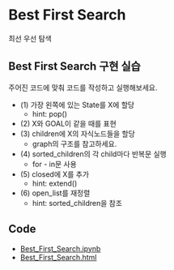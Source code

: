 # Best First Search

최선 우선 탐색

## Best First Search 구현 실습

주어진 코드에 맞춰 코드를 작성하고 실행해보세요.

- (1) 가장 왼쪽에 있는 State를 X에 할당
    - hint: pop()
- (2) X와 GOAL이 같을 때를 표현
- (3) children에 X의 자식노드들을 할당
    - graph의 구조를 참고하세요.
- (4) sorted_children의 각 child마다 반복문 실행
	- for - in문 사용
- (5) closed에 X를 추가
    - hint: extend()
- (6) open_list를 재정렬
	- hint: sorted_children을 참조

## Code

- [Best_First_Search.ipynb](./Best_First_Search.ipynb)
- [Best_First_Search.html](./Best_First_Search.html)